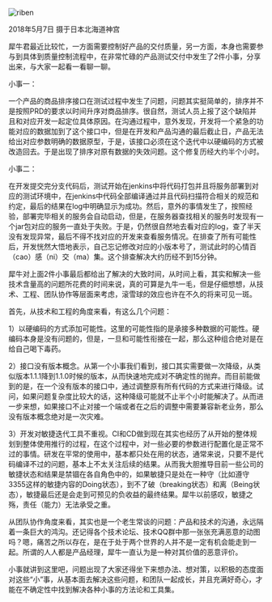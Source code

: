 ![riben](https://ftvbftvbq.github.io/images/riben.jpeg)

2018年5月7日 摄于日本北海道神宫

犀牛君最近比较忙，一方面需要控制好产品的交付质量，另一方面，本身也需要参与到具体到质量控制流程中，在非常忙碌的产品测试交付中发生了2件小事，分享出来，与大家一起看一看聊一聊。

小事一：

一个产品的商品排序接口在测试过程中发生了问题，问题其实挺简单的，排序并不是按照PRD的要求以时间升序对商品排序。很自然，测试人员上报了这个缺陷并且和对应开发一起定位具体原因。在沟通过程中，意外发现，开发将一个紧急的功能对应的数据加到了这个接口中，但是在开发和产品沟通的最后截止日，产品无法给出对应参数明确的数据原型，于是，该接口必须在这个迭代中以硬编码的方式被改造回去。于是出现了排序对原有数据的失效问题。这个修复历经大约半个小时。

小事二：

在开发提交完分支代码后，测试开始在jenkins中将代码打包并且将服务部署到对应的测试环境中，在jenkins中代码全部编译通过并且代码扫描符合相关的规范和约定，最后的结果在log中明确显示为成功。然后，意外的事情发生了，按照经验，部署完毕相关的服务会自动启动，但是，在服务器查找相关的服务时发现有一个jar包对应的服务一直处于失败。于是，仍然很自然地去看对应的log，查了半天没有发现异常，最后不得不找对应的开发来查看服务情况。在排查了所有可能性后，开发恍然大悟地表示，自己忘记修改对应的小版本号了，测试此时的心情百（cao）感（ni）交（ma）集。这个排查解决大约历经不到15分钟。

犀牛对上面2件小事最后都给出了解决的大致时间，从时间上看，其实和解决一些技术含量高的问题所花费的时间来说，真的可算是九牛一毛，但是仔细想想，从技术、工程、团队协作等层面来考虑，滚雪球的效应也许在不久的将来可见一斑。

首先，从技术和工程的角度来看，有这么几个问题：

1）以硬编码的方式添加可能性。这里的可能性指的是承接多种数据的可能性。硬编码本身是没有问题的，但是，一旦和可能性衔接在一起，那么这种组合绝对是在给自己喝下毒药。

2）接口没有版本概念。从第一个小事我们看到，接口其实需要做一次降级，从类似版本1.1.1降到1.1.0时候的版本，从而快速地完成对不确定性的抛弃。而目前能做到的是，在一个没有版本的接口中，通过调整原有所有代码的方式来进行降级。试问，如果问题复杂度比较大的话，这种降级可能就不止半个小时能解决了。从而进一步来想，如果接口不止对接一个端或者在之后的调整中需要兼容新老业务，那么没有版本概念绝对是一次灾难。

3）开发对敏捷迭代工具不重视。CI和CD做到现在其实也经历了从开始的整体规划到整体使用推行的过程，在这个过程中，对一些必要的参数进行配置化是正常不过的事情。研发在平常的使用中，基本都只处在用的状态，通常来说，只要不是代码编译不过的问题，基本上不太关注后续的结果。从而我大胆推导目前一些公司的敏捷状态和结果是禁锢在各自角色中的，如果敏捷只是处在一种守（比如遵守3355这样的敏捷内容的Doing状态），到不了破（breaking状态）和离（Being状态），敏捷最后还是会走到可预见的负收益的最终结果。犀牛以前感叹，敏捷之殇，责任（能力）无法承受之重。

从团队协作角度来看，其实也是一个老生常谈的问题：产品和技术的沟通，永远隔着一条巨大的鸿沟。还记得各个技术论坛、技术QQ群中那一张张充满恶意的动图吗？嗯，痛苦之所以存在，是在于处于两个世界的人并不是一定有机会能走到一起。所谓的人人都是产品经理，犀牛一直认为是一种对其价值的恶意评价。
 
小事就讲到这里吧，问题出现了大家还得坐下来想办法、想对策，以积极的态度面对这些“小”事，从基本面去解决这些问题，和团队一起成长，并且充满好奇心，才能在不确定性中找到解决各种小事的方法论和工具集。
